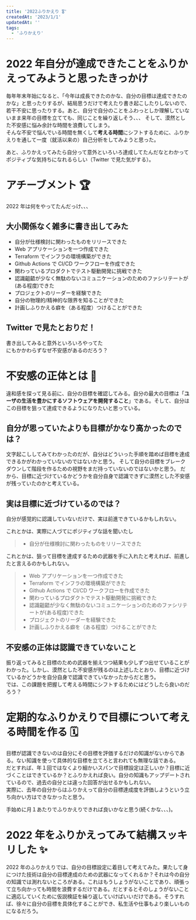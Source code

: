 ```yaml
---
title: '2022ふりかえり 🎖'
createdAt: '2023/1/1'
updatedAt: ''
tags:
  - 'ふりかえり'
---
```


# 2022 年自分が達成できたことをふりかえってみようと思ったきっかけ

毎年年末年始になると、「今年は成長できたのかな、自分の目標は達成できたのかな」と思ったりするが、結局思うだけで考えたり書き起こしたりしないので、若干不安に思ったりする。あと、自分で自分のことをふわっとしか理解していないまま来年の目標を立てても、同じことを繰り返しそう、、、
そして、漠然とした不安感に悩み余計な時間を浪費してしまう。  
そんな不安で悩んでいる時間を無くして**考える時間**にシフトするために、ふりかえりを通して一度（就活以来の）自己分析をしてみようと思った。

あと、ふりかえってみたら自分って意外といろいろ達成してたんだなとわかってポジティブな気持ちになれるらしい（Twitter で見た気がする）。

# アチーブメント 🏆

2022 年は何をやってたんだっけ、、、

## 大小関係なく雑多に書き出してみた

- 自分が仕様検討に関わったものをリリースできた
- Web アプリケーションを一つ作成できた
- Terraform でインフラの環境構築ができた
- Github Actions で CI/CD ワークフローを作成できた
- 関わっているプロダクトでテスト駆動開発に挑戦できた
- 認識齟齬が少なく無駄のないコミュニケーションのためのファシリテートが(ある程度)できた
- プロジェクトのリーダーを経験できた
- 自分の物理的/精神的な限界を知ることができた
- 計画しふりかえる癖を（ある程度）つけることができた

## Twitter で見たとおりだ！

書き出してみると意外といろいろやってた  
にもかかわらずなぜ不安感があるのだろう？

# 不安感の正体とは 🧐

違和感を探って見る前に、自分の目標を確認してみる。自分の最大の目標は「**ユーザの生活を豊かにするソフトウェアを開発すること**」である。そして、自分はこの目標を狙って達成できるようになりたいと思っている。

## 自分が思っていたよりも目標がかなり高かったのでは？

文字起こししてみてわかったのだが、自分はどういった手順を踏めば目標を達成できるかがわかっていないのではないかと思う。
そして自分の目標をブレークダウンして階段を作るための視野をまだ持っていないのではないかと思う。
だから、目標に近づけているかどうかを自分自身で認識できずに漠然とした不安感が残っていたのかと考えている。

## 実は目標に近づけているのでは？

自分が感覚的に認識していないだけで、実は前進できているかもしれない。

これとかは、実際に人づてにポジティブな話を聞いたし

> - 自分が仕様検討に関わったものをリリースできた

これとかは、狙って目標を達成するための武器を手に入れたと考えれば、前進したと言えるのかもしれない。

> - Web アプリケーションを一つ作成できた
> - Terraform でインフラの環境構築ができた
> - Github Actions で CI/CD ワークフローを作成できた
> - 関わっているプロダクトでテスト駆動開発に挑戦できた
> - 認識齟齬が少なく無駄のないコミュニケーションのためのファシリテートが(ある程度)できた
> - プロジェクトのリーダーを経験できた
> - 計画しふりかえる癖を（ある程度）つけることができた

## 不安感の正体は認識できていないこと

振り返ってみると目標のための武器を揃えつつ結果も少しずつ出せていることがわかった。しかし、漠然とした不安感が残るのは上述したとおり、目標に近づけているかどうかを自分自身で認識できていなかったからだと思う。  
では、この課題を把握して考える時間にシフトするためにはどうしたら良いのだろう？

# 定期的なふりかえりで目標について考える時間を作る 🗓

目標が認識できないのは自分にその目標を評価するだけの知識がないからである。ない知識を使って具体的な目標を立てろと言われても無理な話である。  
だとすれば、年１回ではなくより細かいスパンで目標設定は正しいか？目標に近づくことはできているか？とふりかえれば良い。自分の知識もアップデートされているので、過去の自分とは違った回答が出せるかもしれない。  
実際に、去年の自分からはふりかえって自分の目標達成度を評価しようという立ち向かい方はできなかったと思う。

手始めに月１あたりでふりかえりできれば良いかなと思う(続くかな、、、)。

# 2022 年をふりかえってみて結構スッキリした ✨

2022 年のふりかえりでは、自分の目標設定に着目して考えてみた。果たして身につけた技術は自分の目標達成のための武器になってくれるか？それは今の自分の知識では測れないところがある。これはもうしょうがないことであり、頑張って立ち向かっても時間を浪費するだけである。だとするとそのしょうがないことに適応していくために仮説検証を繰り返していけばいいだけである。そうすれば、徐々に自分の目標を具体化することができ、私生活や仕事もより楽しいものになるだろう。
